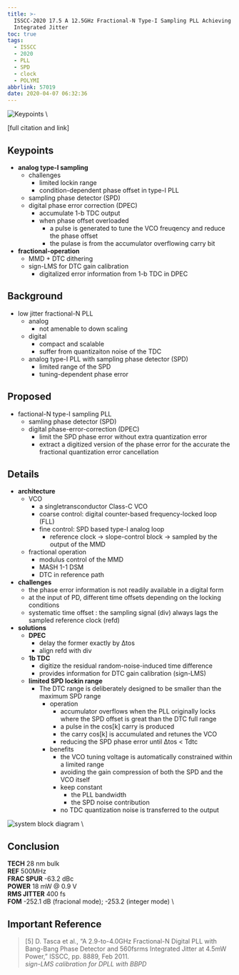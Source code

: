 ```yaml
---
title: >-
  ISSCC-2020 17.5 A 12.5GHz Fractional-N Type-I Sampling PLL Achieving 58fs
  Integrated Jitter
toc: true
tags:
  - ISSCC
  - 2020
  - PLL
  - SPD
  - clock
  - POLYMI
abbrlink: 57019
date: 2020-04-07 06:32:36
---
```


![Keypoints](https://img.mubu.com/document_image/c038d607-e5ef-46c3-ab2e-5796e9358759-216525.jpg) \

[full citation and link]

## Keypoints

- **analog type-I sampling**
  - challenges
    - limited lockin range
    - condition-dependent phase offset in type-I PLL
  - sampling phase detector (SPD)
  - digital phase error correction (DPEC)
    - accumulate 1-b TDC output
    - when phase offset overloaded
      - a pulse is generated to tune the VCO freuqency and reduce the phase offset
      - the pulase is from the accumulator overflowing carry bit
- **fractional-operation**
  - MMD + DTC dithering
  - sign-LMS for DTC gain calibration
    - digitalized error information from 1-b TDC in DPEC

## Background

- low jitter fractional-N PLL
  - analog
    - not amenable to down scaling
  - digital
    - compact and scalable
    - suffer from quantizaiton noise of the TDC
  - analog type-I PLL with sampling phase detector (SPD)
    - limited range of the SPD
    - tuning-dependent phase error

## Proposed

- factional-N type-I sampling PLL
  - samling phase detector (SPD)
  - digital phase-error-correction (DPEC)
    - limit the SPD phase error without extra quantization error
    - extract a digitized version of the phase error for the accurate the fractional quantization error cancellation

## Details

- **architecture**
  - VCO
    - a singletransconductor Class-C VCO
    - coarse control: digital counter-based frequency-locked loop (FLL)
    - fine control: SPD based type-I analog loop
      - reference clock → slope-control block → sampled by the output of the MMD
  - fractional operation
    - modulus control of the MMD
    - MASH 1-1 DSM
    - DTC in reference path
- **challenges**
  - the phase error information is not readily available in a digital form
  - at the input of PD, different time offsets depending on the locking conditions
  - systematic time offset : the sampling signal (div) always lags the sampled reference clock (refd)
- **solutions**
  - **DPEC**
    - delay the former exactly by Δtos
    - align refd with div
  - **1b TDC**
    - digitize the residual random-noise-induced time difference
    - provides information for DTC gain calibration (sign-LMS)
  - **limited SPD lockin range**
    - The DTC range is deliberately designed to be smaller than the maximum SPD range
      - operation
        - accumulator overflows when the PLL originally locks where the SPD offset is great than the DTC full range
        - a pulse in the cos[k] carry is produced
        - the carry cos[k] is accumulated and retunes the VCO
        - reducing the SPD phase error until Δtos < Tdtc
      - benefits
        - the VCO tuning voltage is automatically constrained within a limited range
        - avoiding the gain compression of both the SPD and the VCO itself
        - keep constant
          - the PLL bandwidth
          - the SPD noise contribution
        - no TDC quantization noise is transferred to the output

![system block diagram](https://img.mubu.com/document_image/66f006d8-db55-4c01-ba16-335ed6befb70-216525.jpg) \

## Conclusion

**TECH** 28 nm bulk \
**REF** 500MHz \
**FRAC SPUR** -63.2 dBc \
**POWER** 18 mW @ 0.9 V \
**RMS JITTER** 400 fs \
**FOM** -252.1 dB (fracional mode); -253.2 (integer mode) \

## Important Reference

> [5] D. Tasca et al., “A 2.9-to-4.0GHz Fractional-N Digital PLL with Bang-Bang Phase Detector and 560fsrms Integrated Jitter at 4.5mW Power,” ISSCC, pp. 8889, Feb 2011. \
*sign-LMS calibration for DPLL with BBPD*
